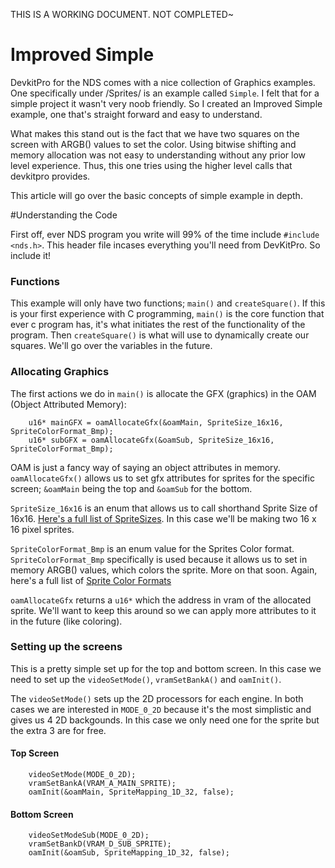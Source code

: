 THIS IS A WORKING DOCUMENT. NOT COMPLETED~

# Improved Simple

DevkitPro for the NDS comes with a nice collection of Graphics examples. One specifically under /Sprites/ is an example called `Simple`. I felt that for a simple project it wasn't very noob friendly. So I created an Improved Simple example, one that's straight forward and easy to understand.

What makes this stand out is the fact that we have two squares on the screen with ARGB() values to set the color. Using bitwise shifting and memory allocation was not easy to understanding without any prior low level experience. Thus, this one tries using the higher level calls that devkitpro provides.

This article will go over the basic concepts of simple example in depth.

#Understanding the Code

First off, ever NDS program you write will 99% of the time include `#include <nds.h>`. This header file incases everything you'll need from DevKitPro. So include it!

### Functions
This example will only have two functions; `main()` and `createSquare()`. If this is your first experience with C programming, `main()` is the core function that ever c program has, it's what initiates the rest of the functionality of the program. Then `createSquare()` is what will use to dynamically create our squares. We'll go over the variables in the future.

### Allocating Graphics
The first actions we do in `main()` is allocate the GFX (graphics) in the OAM (Object Attributed Memory):
````
	u16* mainGFX = oamAllocateGfx(&oamMain, SpriteSize_16x16, SpriteColorFormat_Bmp);
	u16* subGFX = oamAllocateGfx(&oamSub, SpriteSize_16x16, SpriteColorFormat_Bmp);
````
OAM is just a fancy way of saying an object attributes in memory. `oamAllocateGfx()` allows us to set gfx attributes for sprites for the specific screen; `&oamMain` being the top and `&oamSub` for the bottom.

`SpriteSize_16x16` is an enum that allows us to call shorthand Sprite Size of 16x16. [Here's a full list of SpriteSizes](http://libnds.devkitpro.org/sprite_8h.html#a1b3e231e628b18808e49a2f94c96b1ea). In this case we'll be making two 16 x 16 pixel sprites.

`SpriteColorFormat_Bmp` is an enum value for the Sprites Color format. `SpriteColorFormat_Bmp` specifically is used because it allows us to set in memory ARGB() values, which colors the sprite. More on that soon. Again, here's a full list of [Sprite Color Formats](http://libnds.devkitpro.org/sprite_8h.html#ada800fd4d653d0a31be9cce4e58c02b3)

`oamAllocateGfx` returns a `u16*` which the address in vram of the allocated sprite. We'll want to keep this around so we can apply more attributes to it in the future (like coloring).

### Setting up the screens
This is a pretty simple set up for the top and bottom screen. In this case we need to set up the `videoSetMode()`, `vramSetBankA()` and `oamInit()`.

The `videoSetMode()` sets up the 2D processors for each engine. In both cases we are interested in `MODE_0_2D` because it's the most simplistic and gives us 4 2D backgounds. In this case we only need one for the sprite but the extra 3 are for free.
#### Top Screen
````
	videoSetMode(MODE_0_2D);
	vramSetBankA(VRAM_A_MAIN_SPRITE);
	oamInit(&oamMain, SpriteMapping_1D_32, false);
````
#### Bottom Screen
````
	videoSetModeSub(MODE_0_2D);
	vramSetBankD(VRAM_D_SUB_SPRITE);
	oamInit(&oamSub, SpriteMapping_1D_32, false);
````
